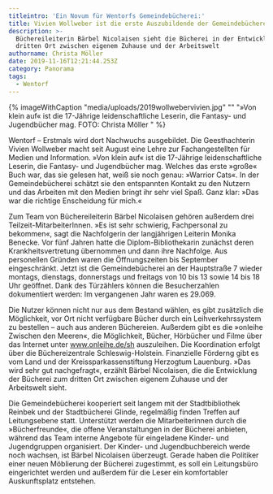 ```yaml
---
titleintro: 'Ein Novum für Wentorfs Gemeindebücherei:'
title: Vivien Wollweber ist die erste Auszubildende der Gemeindebücherei.
description: >-
  Büchereileiterin Bärbel Nicolaisen sieht die Bücherei in der Entwicklung zum
  dritten Ort zwischen eigenem Zuhause und der Arbeitswelt
authorname: Christa Möller
date: 2019-11-16T12:21:44.253Z
category: Panorama
tags:
  - Wentorf
---
```

{% imageWithCaption "media/uploads/2019wollwebervivien.jpg" "" "»Von klein auf« ist die 17-Jährige leidenschaftliche Leserin, die Fantasy- und Jugendbücher mag. FOTO: Christa Möller   " %}



Wentorf –  Erstmals wird dort Nachwuchs ausgebildet. Die Geesthachterin Vivien Wollweber macht seit August eine Lehre zur Fachangestellten für Medien und Information. »Von klein auf« ist die 17-Jährige leidenschaftliche Leserin, die Fantasy- und Jugendbücher mag. Welches das erste »große« Buch war, das sie gelesen hat, weiß sie noch genau: »Warrior Cats«. In der Gemeindebücherei schätzt sie den entspannten Kontakt zu den Nutzern und das Arbeiten mit den Medien bringt ihr sehr viel Spaß. Ganz klar: »Das war die richtige Enscheidung für mich.« 

Zum Team von Büchereileiterin Bärbel Nicolaisen gehören außerdem drei Teilzeit-MitarbeiterInnen. »Es ist sehr schwierig, Fachpersonal zu bekommen«, sagt die Nachfolgerin der langjährigen Leiterin Monika Benecke. Vor fünf Jahren hatte die Diplom-Bibliothekarin zunächst deren Krankheitsvertretung übernommen und dann ihre Nachfolge. Aus personellen Gründen waren die Öffnungszeiten bis September eingeschränkt. Jetzt ist die Gemeindebücherei an der Hauptstraße 7 wieder montags, dienstags, donnerstags und freitags von 10 bis 13 sowie 14 bis 18 Uhr geöffnet. Dank des Türzählers können die Besucherzahlen dokumentiert werden: Im vergangenen Jahr waren es 29.069. 

Die Nutzer können nicht nur aus dem Bestand wählen, es gibt zusätzlich die Möglichkeit, vor Ort nicht verfügbare Bücher durch ein Leihverkehrssystem zu bestellen – auch aus anderen Büchereien. Außerdem gibt es die »onleihe Zwischen den Meeren«, die Möglichkeit, Bücher, Hörbücher und Filme über das Internet unter www.onleihe.de/sh auszuleihen. Die Koordination erfolgt über die Büchereizentrale Schleswig-Holstein. Finanzielle Förderng gibt es vom Land und der Kreissparkassenstiftung Herzogtum Lauenburg. »Das wird sehr gut nachgefragt«, erzählt Bärbel Nicolaisen, die die Entwicklung der Bücherei zum dritten Ort zwischen eigenem Zuhause und der Arbeitswelt sieht. 

Die Gemeindebücherei kooperiert seit langem mit der Stadtbibliothek Reinbek und der Stadtbücherei Glinde, regelmäßig finden Treffen auf Leitungsebene statt. Unterstützt werden die Mitarbeiterinnen durch die »Bücherfreunde«, die offene Veranstaltungen in der Bücherei anbieten, während das Team interne Angebote für eingeladene Kinder- und Jugendgruppen organisiert. Der Kinder- und Jugendbuchbereich werde noch wachsen, ist Bärbel Nicolaisen überzeugt. Gerade haben die Politiker einer neuen Möblierung der Bücherei zugestimmt, es soll ein Leitungsbüro eingerichtet werden und außerdem für die Leser ein komfortabler Auskunftsplatz entstehen.
